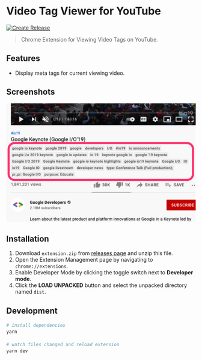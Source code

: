 # Video Tag Viewer for YouTube

[![Create Release](https://github.com/fiahfy/youtube-video-tag-viewer/actions/workflows/create-release.yml/badge.svg)](https://github.com/fiahfy/youtube-video-tag-viewer/actions/workflows/create-release.yml)

> Chrome Extension for Viewing Video Tags on YouTube.

## Features

- Display meta tags for current viewing video.

## Screenshots

![screenshot](.github/img/screenshot.png)

## Installation

1. Download `extension.zip` from [releases page](https://github.com/fiahfy/youtube-video-tag-viewer/releases) and unzip this file.
2. Open the Extension Management page by navigating to `chrome://extensions`.
3. Enable Developer Mode by clicking the toggle switch next to **Developer mode**.
4. Click the **LOAD UNPACKED** button and select the unpacked directory named `dist`.

## Development

```bash
# install dependencies
yarn

# watch files changed and reload extension
yarn dev
```
